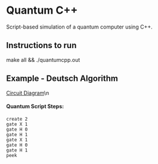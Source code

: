 # Quantum C++
Script-based simulation of a quantum computer using C++.

## Instructions to run
make all && ./quantumcpp.out

## Example - Deutsch Algorithm
[Circuit Diagram](https://qui.science.unimelb.edu.au/circuits/6483f94e06a5b100126eaf5a)\n
#### Quantum Script Steps:
```
create 2
gate X 1
gate H 0
gate H 1
gate X 1
gate H 0
gate H 1
peek
```
